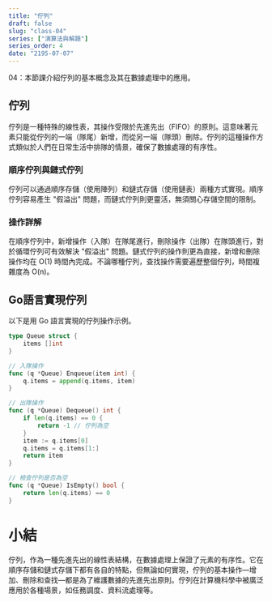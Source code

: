 ```yaml
---
title: "佇列"
draft: false
slug: "class-04"
series: ["演算法與解題"]
series_order: 4
date: "2195-07-07"
---
```

04：本節課介紹佇列的基本概念及其在數據處理中的應用。

## 佇列
佇列是一種特殊的線性表，其操作受限於先進先出（FIFO）的原則。這意味著元素只能從佇列的一端（隊尾）新增，而從另一端（隊頭）刪除。佇列的這種操作方式類似於人們在日常生活中排隊的情景，確保了數據處理的有序性。


### 順序佇列與鏈式佇列
佇列可以通過順序存儲（使用陣列）和鏈式存儲（使用鏈表）兩種方式實現。順序佇列容易產生 "假溢出" 問題，而鏈式佇列則更靈活，無須關心存儲空間的限制。

### 操作詳解
在順序佇列中，新增操作（入隊）在隊尾進行，刪除操作（出隊）在隊頭進行，對於循環佇列可有效解決 "假溢出" 問題。鏈式佇列的操作則更為直接，新增和刪除操作均在 O(1) 時間內完成。不論哪種佇列，查找操作需要遍歷整個佇列，時間複雜度為 O(n)。

## Go語言實現佇列
以下是用 Go 語言實現的佇列操作示例。

```go
type Queue struct {
    items []int
}

// 入隊操作
func (q *Queue) Enqueue(item int) {
    q.items = append(q.items, item)
}

// 出隊操作
func (q *Queue) Dequeue() int {
    if len(q.items) == 0 {
        return -1 // 佇列為空
    }
    item := q.items[0]
    q.items = q.items[1:]
    return item
}

// 檢查佇列是否為空
func (q *Queue) IsEmpty() bool {
    return len(q.items) == 0
}
```

# 小結
佇列，作為一種先進先出的線性表結構，在數據處理上保證了元素的有序性。它在順序存儲和鏈式存儲下都有各自的特點，但無論如何實現，佇列的基本操作—增加、刪除和查找—都是為了維護數據的先進先出原則。佇列在計算機科學中被廣泛應用於各種場景，如任務調度、資料流處理等。